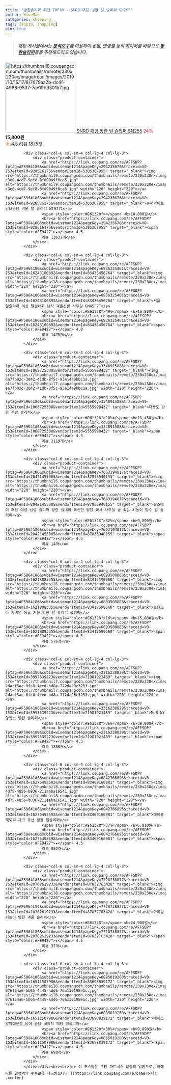 ```yaml
---
title: "방한슬리퍼 추천 TOP10 - SNRD 패딩 방한 털 슬리퍼 SN255"
author: WiseMan
categories: shopping
tags: [Top10, shopping]
pin: true
---
```


> ##### 해당 게시물에서는 [**분석도구**](https://itemscout.io/)를 이용하여 **성별**, **연령별** 등의 데이터를 바탕으로 [**방한슬리퍼**](https://link.coupang.com/a/baae76)들을 추천해드리고 있습니다.
<div class="container"><div class="row">
            <div class="col-6 col-sm-4 col-lg-4 col-lg-3">
                <div class="product-container">
                    <a href="https://link.coupang.com/re/AFFSDP?lptag=AF5964186&subid=wiseman1214&pageKey=318378069&traceid=V0-153&itemId=1016445953&vendorItemId=5452972186" target="_blank"><img src="https://thumbnail8.coupangcdn.com/thumbnails/remote/230x230ex/image/retail/images/2019/10/15/17/8/7679aa2b-dc4f-4986-9537-7ae19b9301b7.jpg" alt="https://thumbnail8.coupangcdn.com/thumbnails/remote/230x230ex/image/retail/images/2019/10/15/17/8/7679aa2b-dc4f-4986-9537-7ae19b9301b7.jpg" width="220" height="220"></a>
                    <a href="https://link.coupang.com/re/AFFSDP?lptag=AF5964186&subid=wiseman1214&pageKey=318378069&traceid=V0-153&itemId=1016445953&vendorItemId=5452972186" target="_blank">SNRD 패딩 방한 털 슬리퍼 SN255</a>
                    <span style="color:#E61328">24%</span> <b>15,800원</b>
                    <br><a href="https://link.coupang.com/re/AFFSDP?lptag=AF5964186&subid=wiseman1214&pageKey=318378069&traceid=V0-153&itemId=1016445953&vendorItemId=5452972186" target="_blank"><span style="color:#FE9427">★</span> 4.5
                    리뷰 1875개</a>
                </div>
            </div>
            
            <div class="col-6 col-sm-4 col-lg-4 col-lg-3">
                <div class="product-container">
                    <a href="https://link.coupang.com/re/AFFSDP?lptag=AF5964186&subid=wiseman1214&pageKey=294235676&traceid=V0-153&itemId=928516175&vendorItemId=5305367955" target="_blank"><img src="https://thumbnail9.coupangcdn.com/thumbnails/remote/230x230ex/image/retail/images/2019/09/02/17/7/eb35c19f-c3e0-4cd7-9ef8-8fd9049f0ca5.jpg" alt="https://thumbnail9.coupangcdn.com/thumbnails/remote/230x230ex/image/retail/images/2019/09/02/17/7/eb35c19f-c3e0-4cd7-9ef8-8fd9049f0ca5.jpg" width="220" height="220"></a>
                    <a href="https://link.coupang.com/re/AFFSDP?lptag=AF5964186&subid=wiseman1214&pageKey=294235676&traceid=V0-153&itemId=928516175&vendorItemId=5305367955" target="_blank">슈퍼카미트 남녀공용 겨울 털 슬리퍼 WT9771</a>
                    <span style="color:#E61328"></span> <b>10,800원</b>
                    <br><a href="https://link.coupang.com/re/AFFSDP?lptag=AF5964186&subid=wiseman1214&pageKey=294235676&traceid=V0-153&itemId=928516175&vendorItemId=5305367955" target="_blank"><span style="color:#FE9427">★</span> 4.5
                    리뷰 13632개</a>
                </div>
            </div>
            
            <div class="col-6 col-sm-4 col-lg-4 col-lg-3">
                <div class="product-container">
                    <a href="https://link.coupang.com/re/AFFSDP?lptag=AF5964186&subid=wiseman1214&pageKey=6836325461&traceid=V0-153&itemId=16243100892&vendorItemId=83436456764" target="_blank"><img src="https://thumbnail8.coupangcdn.com/thumbnails/remote/230x230ex/image/vendor_inventory/1f9a/27c45cc824f4e89cd8a6d49f7d4502528e9c9444f0f96a710bbe386d58da.jpg" alt="https://thumbnail8.coupangcdn.com/thumbnails/remote/230x230ex/image/vendor_inventory/1f9a/27c45cc824f4e89cd8a6d49f7d4502528e9c9444f0f96a710bbe386d58da.jpg" width="220" height="220"></a>
                    <a href="https://link.coupang.com/re/AFFSDP?lptag=AF5964186&subid=wiseman1214&pageKey=6836325461&traceid=V0-153&itemId=16243100892&vendorItemId=83436456764" target="_blank">커플 털슬리퍼 여성 털실내화 남자 겨울신발 사무실 GM45F7T</a>
                    <span style="color:#E61328">49%</span> <b>16,800원</b>
                    <br><a href="https://link.coupang.com/re/AFFSDP?lptag=AF5964186&subid=wiseman1214&pageKey=6836325461&traceid=V0-153&itemId=16243100892&vendorItemId=83436456764" target="_blank"><span style="color:#FE9427">★</span> 4.0
                    리뷰 1470개</a>
                </div>
            </div>
            
            <div class="col-6 col-sm-4 col-lg-4 col-lg-3">
                <div class="product-container">
                    <a href="https://link.coupang.com/re/AFFSDP?lptag=AF5964186&subid=wiseman1214&pageKey=334891588&traceid=V0-153&itemId=1068725308&vendorItemId=5555998432" target="_blank"><img src="https://thumbnail7.coupangcdn.com/thumbnails/remote/230x230ex/image/retail/images/6435111499304235-ea7fb02c-3042-41db-8f5c-93e14a9bbc1a.jpg" alt="https://thumbnail7.coupangcdn.com/thumbnails/remote/230x230ex/image/retail/images/6435111499304235-ea7fb02c-3042-41db-8f5c-93e14a9bbc1a.jpg" width="220" height="220"></a>
                    <a href="https://link.coupang.com/re/AFFSDP?lptag=AF5964186&subid=wiseman1214&pageKey=334891588&traceid=V0-153&itemId=1068725308&vendorItemId=5555998432" target="_blank">다용도 방한 주방 슬리퍼</a>
                    <span style="color:#E61328">20%</span> <b>10,450원</b>
                    <br><a href="https://link.coupang.com/re/AFFSDP?lptag=AF5964186&subid=wiseman1214&pageKey=334891588&traceid=V0-153&itemId=1068725308&vendorItemId=5555998432" target="_blank"><span style="color:#FE9427">★</span> 4.5
                    리뷰 2119개</a>
                </div>
            </div>
            
            <div class="col-6 col-sm-4 col-lg-4 col-lg-3">
                <div class="product-container">
                    <a href="https://link.coupang.com/re/AFFSDP?lptag=AF5964186&subid=wiseman1214&pageKey=7663194817&traceid=V0-153&itemId=20421455005&vendorItemId=87833940155" target="_blank"><img src="https://thumbnail6.coupangcdn.com/thumbnails/remote/230x230ex/image/vendor_inventory/601b/82392b09b7bcf965232162737cf7e44e60d855289753e1c6d90df883ba40.jpg" alt="https://thumbnail6.coupangcdn.com/thumbnails/remote/230x230ex/image/vendor_inventory/601b/82392b09b7bcf965232162737cf7e44e60d855289753e1c6d90df883ba40.jpg" width="220" height="220"></a>
                    <a href="https://link.coupang.com/re/AFFSDP?lptag=AF5964186&subid=wiseman1214&pageKey=7663194817&traceid=V0-153&itemId=20421455005&vendorItemId=87833940155" target="_blank">릴스베이 패딩 여성 남성 슬리퍼 방한 실내화 폭신한 양털 회사 사무실 굽 있는 키높이 방수 털 슬리퍼</a>
                    <span style="color:#E61328">32%</span> <b>9,800원</b>
                    <br><a href="https://link.coupang.com/re/AFFSDP?lptag=AF5964186&subid=wiseman1214&pageKey=7663194817&traceid=V0-153&itemId=20421455005&vendorItemId=87833940155" target="_blank"><span style="color:#FE9427">★</span> 4.5
                    리뷰 14개</a>
                </div>
            </div>
            
            <div class="col-6 col-sm-4 col-lg-4 col-lg-3">
                <div class="product-container">
                    <a href="https://link.coupang.com/re/AFFSDP?lptag=AF5964186&subid=wiseman1214&pageKey=6893508883&traceid=V0-153&itemId=16218883355&vendorItemId=83412590660" target="_blank"><img src="https://thumbnail6.coupangcdn.com/thumbnails/remote/230x230ex/image/vendor_inventory/be2e/35efbd11317cd96c256d8f75006bfc134ea024b3e84cae3136a72ed735be.jpg" alt="https://thumbnail6.coupangcdn.com/thumbnails/remote/230x230ex/image/vendor_inventory/be2e/35efbd11317cd96c256d8f75006bfc134ea024b3e84cae3136a72ed735be.jpg" width="220" height="220"></a>
                    <a href="https://link.coupang.com/re/AFFSDP?lptag=AF5964186&subid=wiseman1214&pageKey=6893508883&traceid=V0-153&itemId=16218883355&vendorItemId=83412590660" target="_blank">로딘스타 가벼운 통굽 겨울 방한 털 슬리퍼 폴펌핑</a>
                    <span style="color:#E61328">16%</span> <b>15,800원</b>
                    <br><a href="https://link.coupang.com/re/AFFSDP?lptag=AF5964186&subid=wiseman1214&pageKey=6893508883&traceid=V0-153&itemId=16218883355&vendorItemId=83412590660" target="_blank"><span style="color:#FE9427">★</span> 4.5
                    리뷰 576개</a>
                </div>
            </div>
            
            <div class="col-6 col-sm-4 col-lg-4 col-lg-3">
                <div class="product-container">
                    <a href="https://link.coupang.com/re/AFFSDP?lptag=AF5964186&subid=wiseman1214&pageKey=2316238829&traceid=V0-153&itemId=3997639223&vendorItemId=71981921489" target="_blank"><img src="https://thumbnail7.coupangcdn.com/thumbnails/remote/230x230ex/image/retail/images/4310177642679427-2dacf5ac-0fc8-4eed-bd8a-772da20c3253.jpg" alt="https://thumbnail7.coupangcdn.com/thumbnails/remote/230x230ex/image/retail/images/4310177642679427-2dacf5ac-0fc8-4eed-bd8a-772da20c3253.jpg" width="220" height="220"></a>
                    <a href="https://link.coupang.com/re/AFFSDP?lptag=AF5964186&subid=wiseman1214&pageKey=2316238829&traceid=V0-153&itemId=3997639223&vendorItemId=71981921489" target="_blank">MLB NY 양키스 방한 슬리퍼</a>
                    <span style="color:#E61328">36%</span> <b>39,900원</b>
                    <br><a href="https://link.coupang.com/re/AFFSDP?lptag=AF5964186&subid=wiseman1214&pageKey=2316238829&traceid=V0-153&itemId=3997639223&vendorItemId=71981921489" target="_blank"><span style="color:#FE9427">★</span> 4.5
                    리뷰 1888개</a>
                </div>
            </div>
            
            <div class="col-6 col-sm-4 col-lg-4 col-lg-3">
                <div class="product-container">
                    <a href="https://link.coupang.com/re/AFFSDP?lptag=AF5964186&subid=wiseman1214&pageKey=6842766895&traceid=V0-153&itemId=16276493592&vendorItemId=83469166981" target="_blank"><img src="https://thumbnail8.coupangcdn.com/thumbnails/remote/230x230ex/image/retail/images/2022/10/14/15/5/3e51f872-4d75-4856-b836-211aaba16541.jpg" alt="https://thumbnail8.coupangcdn.com/thumbnails/remote/230x230ex/image/retail/images/2022/10/14/15/5/3e51f872-4d75-4856-b836-211aaba16541.jpg" width="220" height="220"></a>
                    <a href="https://link.coupang.com/re/AFFSDP?lptag=AF5964186&subid=wiseman1214&pageKey=6842766895&traceid=V0-153&itemId=16276493592&vendorItemId=83469166981" target="_blank">에이블팩토리 체크 쿠션 샌들 털슬리퍼</a>
                    <span style="color:#E61328">37%</span> <b>6,810원</b>
                    <br><a href="https://link.coupang.com/re/AFFSDP?lptag=AF5964186&subid=wiseman1214&pageKey=6842766895&traceid=V0-153&itemId=16276493592&vendorItemId=83469166981" target="_blank"><span style="color:#FE9427">★</span> 4.5
                    리뷰 862개</a>
                </div>
            </div>
            
            <div class="col-6 col-sm-4 col-lg-4 col-lg-3">
                <div class="product-container">
                    <a href="https://link.coupang.com/re/AFFSDP?lptag=AF5964186&subid=wiseman1214&pageKey=7728738877&traceid=V0-153&itemId=20762619233&vendorItemId=87832763428" target="_blank"><img src="https://thumbnail8.coupangcdn.com/thumbnails/remote/230x230ex/image/vendor_inventory/2034/fda56806128983d6d4720ddc8294b3d180ca91b3fe578f2772dd807c4a3f.jpg" alt="https://thumbnail8.coupangcdn.com/thumbnails/remote/230x230ex/image/vendor_inventory/2034/fda56806128983d6d4720ddc8294b3d180ca91b3fe578f2772dd807c4a3f.jpg" width="220" height="220"></a>
                    <a href="https://link.coupang.com/re/AFFSDP?lptag=AF5964186&subid=wiseman1214&pageKey=7728738877&traceid=V0-153&itemId=20762619233&vendorItemId=87832763428" target="_blank">아미성 키높이 방한 겨울 슬리퍼</a>
                    <span style="color:#E61328"></span> <b>24,900원</b>
                    <br><a href="https://link.coupang.com/re/AFFSDP?lptag=AF5964186&subid=wiseman1214&pageKey=7728738877&traceid=V0-153&itemId=20762619233&vendorItemId=87832763428" target="_blank"><span style="color:#FE9427">★</span> 4.5
                    리뷰 37개</a>
                </div>
            </div>
            
            <div class="col-6 col-sm-4 col-lg-4 col-lg-3">
                <div class="product-container">
                    <a href="https://link.coupang.com/re/AFFSDP?lptag=AF5964186&subid=wiseman1214&pageKey=6885019260&traceid=V0-153&itemId=16511507986&vendorItemId=83698839172" target="_blank"><img src="https://thumbnail6.coupangcdn.com/thumbnails/remote/230x230ex/image/retail/images/3665621826572512-976154a6-5b65-4445-add6-76a139198e1c.jpg" alt="https://thumbnail6.coupangcdn.com/thumbnails/remote/230x230ex/image/retail/images/3665621826572512-976154a6-5b65-4445-add6-76a139198e1c.jpg" width="220" height="220"></a>
                    <a href="https://link.coupang.com/re/AFFSDP?lptag=AF5964186&subid=wiseman1214&pageKey=6885019260&traceid=V0-153&itemId=16511507986&vendorItemId=83698839172" target="_blank">베이스알파에센셜_남여 공용 베이직 패딩 털슬리퍼</a>
                    <span style="color:#E61328">30%</span> <b>9,890원</b>
                    <br><a href="https://link.coupang.com/re/AFFSDP?lptag=AF5964186&subid=wiseman1214&pageKey=6885019260&traceid=V0-153&itemId=16511507986&vendorItemId=83698839172" target="_blank"><span style="color:#FE9427">★</span> 4.5
                    리뷰 698개</a>
                </div>
            </div>
            </div></div><br><br>[👉 이 포스팅은 쿠팡 파트너스 활동의 일환으로, 이에 따른 일정액의 수수료를 제공받습니다.](https://link.coupang.com/a/baae76){: .center}